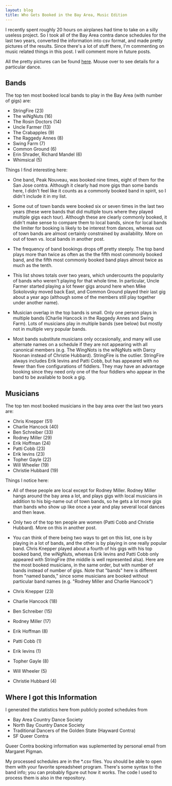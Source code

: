 ```yaml
---
layout: blog
title: Who Gets Booked in the Bay Area, Music Edition
---
```


I recently spent roughly 20 hours on airplanes had time to take on a silly useless project.  So I took all of the Bay Area contra dance schedules for the last two years, converted the information into csv format, and made pretty pictures of the results.  Since there's a lot of stuff there, I'm commenting on music related things in this post.  I will comment more in future posts.

All the pretty pictures can be found [here](/contra_bookings.html).  Mouse over to see details for a particular dance.

## Bands

The top ten most booked local bands to play in the Bay Area (with number of gigs) are:

* StringFire (23)
* The wiNgNuts (16)
* The Rosin Doctors (14)
* Uncle Farmer (13)
* The Crabapples (9)
* The Raggedy Annes (8)
* Swing Farm (7)
* Common Ground (6)
* Erin Shrader, Richard Mandel (6)
* Whimsical (5)

Things I find interesting here:

* One band, Peak Nouveau, was booked nine times, eight of them for the San Jose contra.  Although it clearly had more gigs than some bands here, I didn't feel like it counts as a commonly booked band in spirit, so I didn't include it in my list.

* Some out of town bands were booked six or seven times in the last two years (these were bands that did multiple tours where they played multiple gigs each tour).  Although these are clearly commonly booked, it didn't make sense to compare them to local bands, since for local bands the limiter for booking is likely to be interest from dances, whereas out of town bands are almost certainly constrained by availability.  More on out of town vs. local bands in another post.

* The frequency of band bookings drops off pretty steeply.  The top band plays more than twice as often as the the fifth most commonly booked band, and the fifth most commonly booked band plays almost twice as much as the tenth.

* This list shows totals over two years, which undercounts the popularity of bands who weren't playing for that whole time.  In particular, Uncle Farmer started playing a lot fewer gigs around here when Mike Sokolovsky moved back East, and Common Ground played their last gig about a year ago (although some of the members still play together under another name).

* Musician overlap in the top bands is small.  Only one person plays in multiple bands (Charlie Hancock in the Raggedy Annes and Swing Farm).  Lots of musicians play in multiple bands (see below) but mostly not in multiple very popular bands.

* Most bands substitute musicians only occasionally, and many will use alternate names on a schedule if they are not appearing with all canonical members (e.g. The WingNots is the wiNgNuts with Darcy Noonan instead of Christie Hubbard).  StringFire is the outlier.  StringFire always includes Erik Ievins and Patti Cobb, but has appeared with no fewer than five configurations of fiddlers.  They may have an advantage booking since they need only one of the four fiddlers who appear in the band to be available to book a gig.

## Musicians

The top ten most booked musicians in the bay area over the last two years are:

* Chris Knepper (51)
* Charlie Hancock (40)
* Ben Schreiber (33)
* Rodney Miller (29)
* Erik Hoffman (24)
* Patti Cobb (23)
* Erik Ievins (23)
* Topher Gayle (22)
* Will Wheeler (19)
* Christie Hubbard (19)

Things I notice here:

* All of these people are local except for Rodney Miller.  Rodney Miller hangs around the bay area a lot, and plays gigs with local musicians in addition to his big-name out of town bands, so he gets a lot more gigs than bands who show up like once a year and play several local dances and then leave.

* Only two of the top ten people are women (Patti Cobb and Christie Hubbard).  More on this in another post.

* You can think of there being two ways to get on this list, one is by playing in a lot of bands, and the other is by playing in one really popular band.  Chris Knepper played about a fourth of his gigs with his top booked band, the wiNgNuts, whereas Erik Ievins and Patti Cobb only appeared with StringFire (the middle is well represented alsa).  Here are the most booked musicians, in the same order, but with number of bands instead of number of gigs.  Note that "bands" here is different from "named bands," since some musicians are booked without particular band names (e.g. "Rodney Miller and Charlie Hancock")

 * Chris Knepper (23)
 * Charlie Hancock (18)
 * Ben Schreiber (15)
 * Rodney Miller (17)
 * Erik Hoffman (8)
 * Patti Cobb (1)
 * Erik Ievins (1)
 * Topher Gayle (8)
 * Will Wheeler (5)
 * Christie Hubbard (4)

## Where I got this Information

I generated the statistics here from publicly posted schedules from

* Bay Area Country Dance Society
* North Bay Country Dance Society
* Traditional Dancers of the Golden State (Hayward Contra)
* SF Queer Contra

Queer Contra booking information was suplemented by personal email from Margaret Pigman.

My processed schedules are in the *.csv files.  You should be able to open them with your favorite spreadsheet program.  There's some syntax to the band info; you can probably figure out how it works.  The code I used to process them is also in the repository.